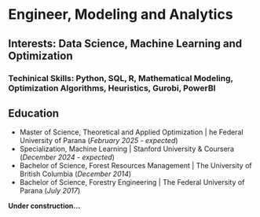 # Engineer, Modeling and Analytics

## Interests: Data Science, Machine Learning and Optimization

### Techinical Skills: Python, SQL, R, Mathematical Modeling, Optimization Algorithms, Heuristics, Gurobi, PowerBI

## Education
- Master of Science, Theoretical and Applied Optimization | he Federal University of Parana (_February 2025 - expected_)
- Specialization, Machine Learning | Stanford University & Coursera (_December 2024 - expected_)
- Bachelor of Science, Forest Resources Management | The University of British Columbia (_December 2014_)
- Bachelor of Science, Forestry Engineering | The Federal University of Parana (_July 2017_)

**Under construction...**
